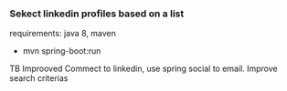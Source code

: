 ### Sekect linkedin profiles based on a list
requirements: java 8, maven
* mvn spring-boot:run

TB Improoved
Commect to linkedin, use spring social to email.
Improve search criterias